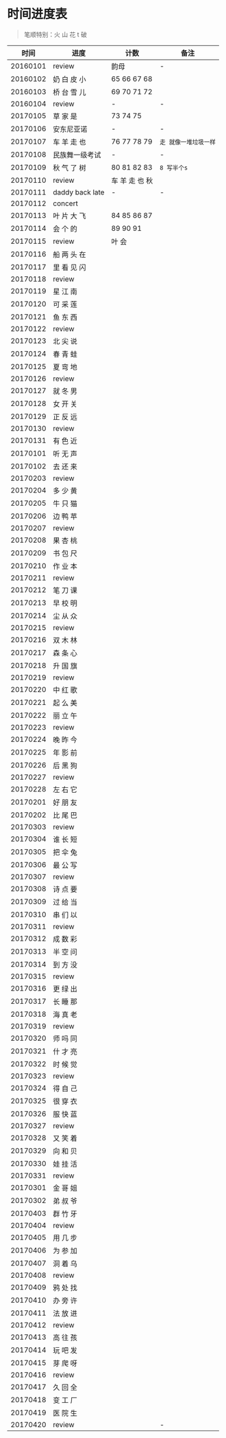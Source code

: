 # 时间进度表
> 笔顺特别：火 山 花 t 破

|时间|进度|计数|备注|
|---|---|---|---|
|20160101|review|韵母|-|
|20160102|奶 白 皮 小|65 66 67 68||
|20160103|桥 台 雪 儿|69 70 71 72||
|20160104|review|-|-|
|20170105|草 家 是|73 74 75||
|20170106|安东尼亚诺|-|-|
|20170107|车 羊 走 也|76 77 78 79|`走 就像一堆垃圾一样`|
|20170108|民族舞一级考试|-|-|
|20170109|秋 气 了 树|80 81 82 83|`8 写半个s`|
|20170110|review|车 羊 走 也 秋||
|20170111|daddy back late|-|-|
|20170112|concert|||
|20170113|叶 片 大 飞|84 85 86 87||
|20170114|会 个 的|89 90 91||
|20170115|review|叶 会||
|20170116|船 两 头 在|||
|20170117|里 看 见 闪|||
|20170118|review|||
|20170119|星 江 南|||
|20170120|可 采 莲|||
|20170121|鱼 东 西|||
|20170122|review|||
|20170123|北 尖 说|||
|20170124|春 青 蛙|||
|20170125|夏 弯 地|||
|20170126|review|||
|20170127|就 冬 男|||
|20170128|女 开 关|||
|20170129|正 反 远|||
|20170130|review|||
|20170131|有 色 近|||
|20170101|听 无 声|||
|20170102|去 还 来|||
|20170203|review|||
|20170204|多 少 黄|||
|20170205|牛 只 猫|||
|20170206|边 鸭 苹|||
|20170207|review|||
|20170208|果 杏 桃|||
|20170209|书 包 尺|||
|20170210|作 业 本|||
|20170211|review|||
|20170212|笔 刀 课|||
|20170213|早 校 明|||
|20170214|尘 从 众|||
|20170215|review|||
|20170216|双 木 林|||
|20170217|森 条 心|||
|20170218|升 国 旗|||
|20170219|review|||
|20170220|中 红 歌|||
|20170221|起 么 美|||
|20170222|丽 立 午|||
|20170223|review|||
|20170224|晚 昨 今|||
|20170225|年 影 前|||
|20170226|后 黑 狗|||
|20170227|review|||
|20170228|左 右 它|||
|20170201|好 朋 友|||
|20170202|比 尾 巴|||
|20170303|review|||
|20170304|谁 长 短|||
|20170305|把 伞 兔|||
|20170306|最 公 写|||
|20170307|review|||
|20170308|诗 点 要|||
|20170309|过 给 当|||
|20170310|串 们 以|||
|20170311|review|||
|20170312|成 数 彩|||
|20170313|半 空 问|||
|20170314|到 方 没|||
|20170315|review|||
|20170316|更 绿 出|||
|20170317|长 睡 那|||
|20170318|海 真 老|||
|20170319|review|||
|20170320|师 吗 同|||
|20170321|什 才 亮|||
|20170322|时 候 觉|||
|20170323|review|||
|20170324|得 自 己|||
|20170325|很 穿 衣|||
|20170326|服 快 蓝|||
|20170327|review|||
|20170328|又 笑 着|||
|20170329|向 和 贝|||
|20170330|娃 挂 活|||
|20170331|review|||
|20170301|金 哥 姐|||
|20170302|弟 叔 爷|||
|20170403|群 竹 牙|||
|20170404|review|||
|20170405|用 几 步|||
|20170406|为 参 加|||
|20170407|洞 着 乌|||
|20170408|review|||
|20170409|鸦 处 找|||
|20170410|办 旁 许|||
|20170411|法 放 进|||
|20170412|review|||
|20170413|高 往 孩|||
|20170414|玩 吧 发|||
|20170415|芽 爬 呀|||
|20170416|review|||
|20170417|久 回 全|||
|20170418|变 工 厂|||
|20170419|医 院 生|||
|20170420|review||-|